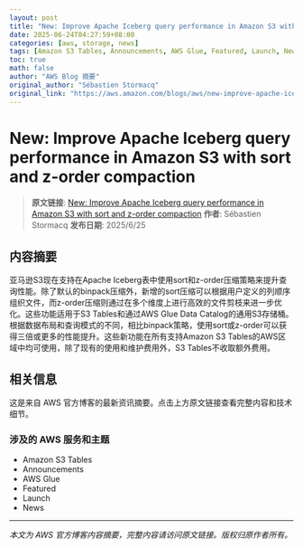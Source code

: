 ```yaml
---
layout: post
title: "New: Improve Apache Iceberg query performance in Amazon S3 with sort and z-order compaction"
date: 2025-06-24T04:27:59+08:00
categories: [aws, storage, news]
tags: [Amazon S3 Tables, Announcements, AWS Glue, Featured, Launch, News]
toc: true
math: false
author: "AWS Blog 摘要"
original_author: "Sébastien Stormacq"
original_link: "https://aws.amazon.com/blogs/aws/new-improve-apache-iceberg-query-performance-in-amazon-s3-with-sort-and-z-order-compaction/"
---
```


# New: Improve Apache Iceberg query performance in Amazon S3 with sort and z-order compaction

> **原文链接**: [New: Improve Apache Iceberg query performance in Amazon S3 with sort and z-order compaction](https://aws.amazon.com/blogs/aws/new-improve-apache-iceberg-query-performance-in-amazon-s3-with-sort-and-z-order-compaction/)
> **作者**: Sébastien Stormacq
> **发布日期**: 2025/6/25

## 内容摘要

亚马逊S3现在支持在Apache Iceberg表中使用sort和z-order压缩策略来提升查询性能。除了默认的binpack压缩外，新增的sort压缩可以根据用户定义的列顺序组织文件，而z-order压缩则通过在多个维度上进行高效的文件剪枝来进一步优化。这些功能适用于S3 Tables和通过AWS Glue Data Catalog的通用S3存储桶。根据数据布局和查询模式的不同，相比binpack策略，使用sort或z-order可以获得三倍或更多的性能提升。这些新功能在所有支持Amazon S3 Tables的AWS区域中均可使用，除了现有的使用和维护费用外，S3 Tables不收取额外费用。

## 相关信息

这是来自 AWS 官方博客的最新资讯摘要。点击上方原文链接查看完整内容和技术细节。

### 涉及的 AWS 服务和主题

- Amazon S3 Tables
- Announcements
- AWS Glue
- Featured
- Launch
- News

---

*本文为 AWS 官方博客内容摘要，完整内容请访问原文链接。版权归原作者所有。*